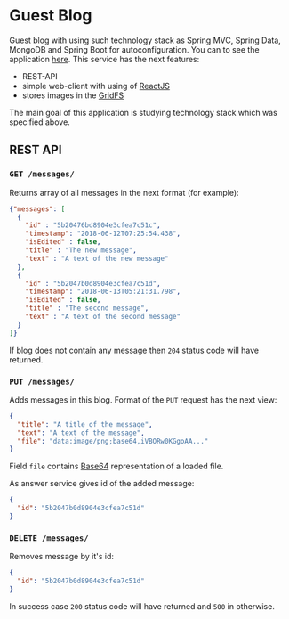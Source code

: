 # Guest Blog
Guest blog with using such technology stack as Spring MVC, Spring Data, MongoDB and Spring Boot for autoconfiguration. You can to see the application [here][1]. This service has the next features:
- REST-API
- simple web-client with using of [ReactJS][2]
- stores images in the [GridFS][3]

The main goal of this application is studying technology stack which was specified above.



## REST API


### `GET /messages/`

Returns array of all messages in the next format (for example):
```json
{"messages": [
  {
    "id" : "5b20476bd8904e3cfea7c51c",
    "timestamp": "2018-06-12T07:25:54.438",
    "isEdited" : false,
    "title" : "The new message",
    "text" : "A text of the new message"
  }, 
  {
    "id" : "5b2047b0d8904e3cfea7c51d",
    "timestamp": "2018-06-13T05:21:31.798",
    "isEdited" : false,
    "title" : "The second message",
    "text" : "A text of the second message"    
  }
]}
```
If blog does not contain any message then `204` status code will have returned.


### `PUT /messages/`

Adds messages in this blog. Format of the `PUT` request has the next view:
```json
{
  "title": "A title of the message",
  "text": "A text of the message",
  "file": "data:image/png;base64,iVBORw0KGgoAA..."
}
```
Field `file` contains [Base64][4] representation of a loaded file.

As answer service gives id of the added message:
```json
{
  "id": "5b2047b0d8904e3cfea7c51d"
}
```


### `DELETE /messages/`

Removes message by it's id:
```json
{
  "id": "5b2047b0d8904e3cfea7c51d"
}
```

In success case `200` status code will have returned and `500` in otherwise.





[1]: https://guestblog.herokuapp.com/index.html
[2]: https://reactjs.org/
[3]: https://docs.mongodb.com/manual/core/gridfs/
[4]: https://en.wikipedia.org/wiki/Base64
